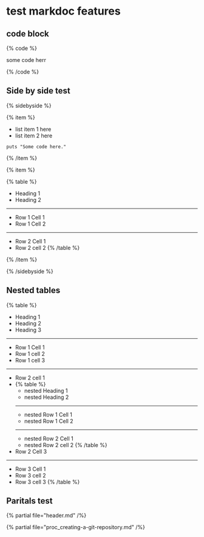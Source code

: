 # test markdoc features


## code block

{% code %}

some code herr

{% /code %}

## Side by side test
{% sidebyside %}

{% item %}

- list item 1 here
- list item 2 here

```
puts "Some code here."
```

{% /item %}

{% item %}

{% table %}
* Heading 1
* Heading 2
---
* Row 1 Cell 1
* Row 1 Cell 2
---
* Row 2 Cell 1
* Row 2 cell 2
{% /table %}

{% /item %}


{% /sidebyside %}


## Nested tables


{% table %}
* Heading 1
* Heading 2
* Heading 3
---
* Row 1 Cell 1
* Row 1 cell 2
* Row 1 cell 3
---
* Row 2 cell 1 
*
  {% table %}
  * nested Heading 1
  * nested Heading 2
  ---
  * nested Row 1 Cell 1
  * nested Row 1 Cell 2
  ---
  * nested Row 2 Cell 1
  * nested Row 2 cell 2
  {% /table %}
* Row 2 Cell 3
---
* Row 3 Cell 1
* Row 3 cell 2
* Row 3 cell 3
{% /table %}


## Paritals test

{% partial file="header.md" /%}

{% partial file="proc_creating-a-git-repository.md" /%}